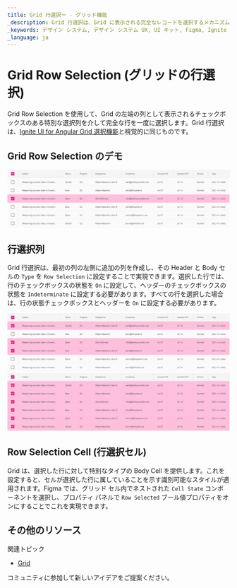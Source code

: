 ```yaml
---
title: Grid 行選択ー - グリッド機能
_description: Grid 行選択は、Grid に表示される完全なレコードを選択するメカニズムを提供します。
_keywords: デザイン システム, デザイン システム UX, UI キット, Figma, Ignite UI for Angular, Angular, Angular デザイン システム, Figma からコードをエクスポート, Angular 用のデザイン キット, Figma HTML, Figma to HTML, Figma UI キット
_language: ja
---
```


# Grid Row Selection (グリッドの行選択)

Grid Row Selection を使用して、Grid の左端の列として表示されるチェックボックスのある特別な選択列を介して完全な行を一度に選択します。Grid 行選択は、[Ignite UI for Angular Grid 選択機能](https://jp.infragistics.com/products/ignite-ui-angular/angular/components/grid/selection.html#grid-行選択)と視覚的に同じものです。

## Grid Row Selection のデモ

<img class="responsive-img" src="../images/grid_row_selection_demo.png" srcset="../images/grid_row_selection_demo@2x.png 2x" />

## 行選択列

Grid 行選択は、最初の列の左側に追加の列を作成し、その Header と Body セルの `Type` を `Row Selection` に設定することで実現できます。選択した行では、行のチェックボックスの状態を `On` に設定して、ヘッダーのチェックボックスの状態を `Indeterminate` に設定する必要があります。すべての行を選択した場合は、行の状態チェックボックスとヘッダーを `On` に設定する必要があります。

<img class="responsive-img" src="../images/grid_row_selection.png" srcset="../images/grid_row_selection@2x.png 2x" />
  <div class="divider--half"></div>
    <div class="divider--half"></div>
      <div class="divider--half"></div>
        <div class="divider--half"></div>
<img class="responsive-img" src="../images/grid_row_selection_all.png" srcset="../images/grid_row_selection_all@2x.png 2x" />
  <div class="divider--half"></div>
    <div class="divider--half"></div>

## Row Selection Cell (行選択セル)

Grid は、選択した行に対して特別なタイプの Body Cell を提供します。これを設定すると、セルが選択した行に属していることを示す識別可能なスタイルが適用されます。Figma では、グリッド セル内でネストされた `Cell State` コンポーネントを選択し、プロパティ パネルで `Row Selected` ブール値プロパティをオンにすることでこれを実現できます。

## その他のリソース

関連トピック

- [Grid](grid.md)
  <div class="divider--half"></div>

コミュニティに参加して新しいアイデアをご提案ください。

